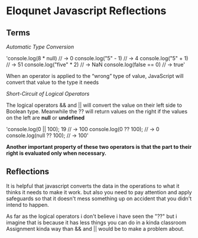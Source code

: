# Eloqunet Javascript Reflections

## Terms

*Automatic Type Conversion*

'console.log(8 * null)
// → 0
console.log("5" - 1)
// → 4
console.log("5" + 1)
// → 51
console.log("five" * 2)
// → NaN
console.log(false == 0)
// → true'

When an operator is applied to the “wrong” type of value, JavaScript will convert that value to the type it needs

*Short-Circuit of Logical Operators*

The logical operators && and || will convert the value on their left side to Boolean type. Meanwhile the ?? will return values on the right if the values on the left are **null** or **undefined**

'console.log(0 || 100);
19
// → 100
console.log(0 ?? 100);
// → 0
console.log(null ?? 100);
// → 100'

**Another important property of these two operators is that the part to their right is evaluated only when necessary.**

## Reflections

It is helpful that javascript converts the data in the operations to what it thinks it needs to make it work. but also you need to pay attention and apply safeguards so that it doesn't mess something up on accident that you didn't intend to happen.

As far as the logical operators i don't believe i have seen the "??" but i imagine that is because it has less things you can do in a kinda classroom Assignment kinda way than && and || would be to make a problem about.
